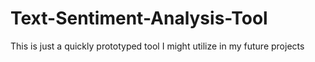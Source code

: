 # Text-Sentiment-Analysis-Tool
This is just a quickly prototyped tool I might utilize in my future projects
